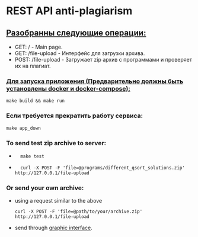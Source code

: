 # REST API anti-plagiarism

## <u>Разобранны следующие операции:</u>
- GET:       /                    - Main page.
- GET:       /file-upload         - Интерфейс для загрузки архива.
- POST:      /file-upload         - Загружает zip архив с программами и проверяет их на плагиат.

### <u>Для запуска приложения (Предварительно должны быть установлены docker и docker-compose):</u>
```
make build && make run
```

### Если требуется прекратить работу сервиса:
```
make app_down
```

### To send test zip archive to server:

- ```
    make test
    ```

- ```
    curl -X POST -F 'file=@programs/different_qsort_solutions.zip' http://127.0.0.1/file-upload
    ```
### Or send your own archive:
- using a request similar to the above
    ```
    curl -X POST -F 'file=@path/to/your/archive.zip' http://127.0.0.1/file-upload
    ```

- send through [graphic interface](http://127.0.0.1/).